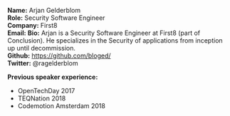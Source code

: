 **Name:** Arjan Gelderblom  
**Role:** Security Software Engineer  
**Company:** First8  
**Email:** <redacted>
**Bio:** Arjan is a Security Software Engineer at First8 (part of Conclusion). He specializes in the Security of applications from inception up until decommission.  
**Github:** https://github.com/bloged/  
**Twitter:** @ragelderblom  

**Previous speaker experience:**  
- OpenTechDay 2017
- TEQNation 2018
- Codemotion Amsterdam 2018
